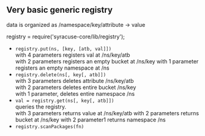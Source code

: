 
## Very basic generic registry

data is organized as /namespace/key/attribute -> value

registry = require('syracuse-core/lib/registry');

* `registry.put(ns, [key, [atb, val]])`  
  with 4 parameters registers val at /ns/key/atb  
  with 2 parameters registers an empty bucket at /ns/key 
  with 1 parameter registers an empty namespace at /ns  
* `registry.delete(ns[, key[, atb]])`  
  with 3 parameters deletes attribute /ns/key/atb  
  with 2 parameters deletes entire bucket /ns/key  
  with 1 parameter, deletes entire namespace /ns  
* `val = registry.get(ns[, key[, atb]])`  
  queries the registry.  
  with 3 parameters returns value at /ns/key/atb
  with 2 parameters returns bucket at /ns/key
  with 2 parameter1 returns namespace /ns
* `registry.scanPackages(fn)`  
